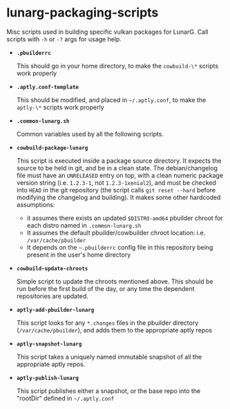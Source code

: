 # lunarg-packaging-scripts
Misc scripts used in building specific vulkan packages for LunarG.  Call scripts with `-h` or `-?` args for usage help.

- <b>`.pbuilderrc`</b>

    This should go in your home directory, to make the `cowbuild-\*` scripts work properly

- <b>`.aptly.conf-template`</b>

    This should be modified, and placed in `~/.aptly.conf`, to make the `aptly-\*` scripts work properly

- <b>`.common-lunarg.sh`</b>

    Common variables used by all the following scripts.

- <b>`cowbuild-package-lunarg`</b>

    This script is executed inside a package source directory.  It expects the source to be held in git, and be in a clean state.  The debian/changelog file must have an `UNRELEASED` entry on top, with a clean numeric package version string (i.e. `1.2.3-1`, not `1.2.3-1xenial2`), and must be checked into `HEAD` in the git repository (the script calls `git reset --hard` before modifying the changelog and building).  It makes some other hardcoded assumptions:

    - it assumes there exists an updated `$DISTRO-amd64` pbuilder chroot for each distro named in `.common-lunarg.sh`
    - It assumes the default pbuilder/cowbuilder chroot location: i.e. `/var/cache/pbuilder`
    - It depends on the `~.pbuilderrc` config file in this repository being present in the user's home directory

- <b>`cowbuild-update-chroots`</b>

    Simple script to update the chroots mentioned above.  This should be run before the first build of the day, or any time the dependent repositories are updated.

- <b>`aptly-add-pbuilder-lunarg`</b>

    This script looks for any `*.changes` files in the pbuilder directory (`/var/cache/pbuilder`), and adds them to the appropriate aptly repos

- <b>`aptly-snapshot-lunarg`</b>

    This script takes a uniquely named immutable snapshot of all the appropriate aptly repos.

- <b>`aptly-publish-lunarg`</b>

    This script publishes either a snapshot, or the base repo into the "rootDir" defined in `~/.aptly.conf`
